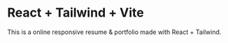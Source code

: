 # React + Tailwind + Vite

This is a online responsive resume & portfolio made with React + Tailwind.

